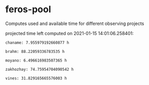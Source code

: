 # feros-pool
Computes used and available time for different observing projects

projected time left computed on 2021-01-15 14:01:06.258401:

    chaname: 7.955979192660877 h 

    brahm: 88.22059336783535 h 

    moyano: 6.496616983507365 h 

    zakhozhay: 74.75954704090542 h 

    vines: 31.829165665576003 h 

